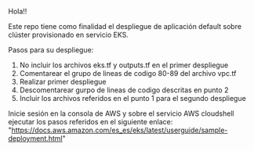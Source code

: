 Hola!!


Este repo tiene como finalidad el despliegue de aplicación default sobre clúster provisionado en servicio EKS.

Pasos para su despliegue:

1. No incluir los archivos eks.tf  y outputs.tf en el primer despliegue
2. Comentarear el grupo de lineas de codigo 80-89 del archivo vpc.tf
3. Realizar primer despliegue
4. Descomentarear gurpo de lineas de codigo descritas en punto 2
5. Incluir los archivos referidos en el punto 1 para el segundo despliegue


Inicie sesión en la consola de AWS y sobre el servicio AWS cloudshell ejecutar los pasos referidos en el siguiente enlace:
"https://docs.aws.amazon.com/es_es/eks/latest/userguide/sample-deployment.html"


